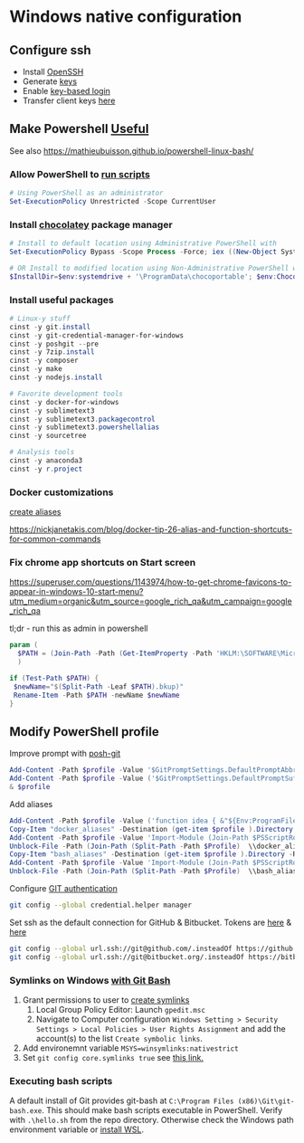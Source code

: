 # Windows native configuration

## Configure ssh

- Install [OpenSSH](https://docs.microsoft.com/en-us/windows-server/administration/openssh/openssh_install_firstuse?tabs=powershell)
- Generate [keys](https://docs.microsoft.com/en-us/windows-server/administration/openssh/openssh_keymanagement) 
- Enable [key-based login](http://woshub.com/using-ssh-key-based-authentication-on-windows/)
- Transfer client keys [here](https://serverfault.com/questions/224810/is-there-an-equivalent-to-ssh-copy-id-for-windows)

## Make Powershell [Useful](http://jbeckwith.com/2012/11/28/5-steps-to-a-better-windows-command-line/)  

See also https://mathieubuisson.github.io/powershell-linux-bash/

### Allow PowerShell to [run scripts](https://docs.microsoft.com/en-us/powershell/module/microsoft.powershell.security/set-executionpolicy?view=powershell-6)   

```Powershell
# Using PowerShell as an administrator
Set-ExecutionPolicy Unrestricted -Scope CurrentUser  
```

### Install [chocolatey](http://chocolatey.org/) package manager  

```powershell
# Install to default location using Administrative PowerShell with
Set-ExecutionPolicy Bypass -Scope Process -Force; iex ((New-Object System.Net.WebClient).DownloadString('https://chocolatey.org/install.ps1'))
```

```powershell
# OR Install to modified location using Non-Administrative PowerShell with this command
$InstallDir=$env:systemdrive + '\ProgramData\chocoportable'; $env:ChocolateyInstall="$InstallDir"; iex ((New-Object System.Net.WebClient).DownloadString('https://chocolatey.org/install.ps1'))
```

### Install useful packages  

```powershell
# Linux-y stuff  
cinst -y git.install  
cinst -y git-credential-manager-for-windows  
cinst -y poshgit --pre  
cinst -y 7zip.install  
cinst -y composer  
cinst -y make  
cinst -y nodejs.install  

# Favorite development tools  
cinst -y docker-for-windows  
cinst -y sublimetext3  
cinst -y sublimetext3.packagecontrol  
cinst -y sublimetext3.powershellalias  
cinst -y sourcetree  

# Analysis tools
cinst -y anaconda3  
cinst -y r.project  
```

### Docker customizations  

[create aliases](https://4sysops.com/archives/how-to-create-a-powershell-alias/)

https://nickjanetakis.com/blog/docker-tip-26-alias-and-function-shortcuts-for-common-commands

### Fix chrome app shortcuts on Start screen  

https://superuser.com/questions/1143974/how-to-get-chrome-favicons-to-appear-in-windows-10-start-menu?utm_medium=organic&utm_source=google_rich_qa&utm_campaign=google_rich_qa  

tl;dr - run this as admin in powershell

```Powershell
param (
  $PATH = (Join-Path -Path (Get-ItemProperty -Path 'HKLM:\SOFTWARE\Microsoft\Windows\CurrentVersion\App Paths\chrome.exe').Path -ChildPath "chrome.VisualElementsManifest.xml")
  )

if (Test-Path $PATH) {
 $newName="$(Split-Path -Leaf $PATH).bkup)"
 Rename-Item -Path $PATH -newName $newName
}
```

## Modify PowerShell profile

Improve prompt with [posh-git](https://github.com/dahlbyk/posh-git/wiki/Customizing-Your-PowerShell-Prompt)

```powershell
Add-Content -Path $profile -Value '$GitPromptSettings.DefaultPromptAbbreviateHomeDirectory = $true'
Add-Content -Path $profile -Value ('$GitPromptSettings.DefaultPromptSuffix =' + "'" + '`n$(">" * ($nestedPromptLevel + 1))' + "'")
& $profile
```  

Add aliases

```powershell
Add-Content -Path $profile -Value ('function idea { &"${Env:ProgramFiles}\JetBrains\IntelliJ IDEA64*\bin\idea.exe" $args }')
Copy-Item "docker_aliases" -Destination (get-item $profile ).Directory  -Recurse
Add-Content -Path $profile -Value 'Import-Module (Join-Path $PSScriptRoot  \\docker_aliases\docker_aliases.psm1)'
Unblock-File -Path (Join-Path (Split-Path -Path $Profile)  \\docker_aliases\docker_aliases.psm1)
Copy-Item "bash_aliases" -Destination (get-item $profile ).Directory -Recurse
Add-Content -Path $profile -Value 'Import-Module (Join-Path $PSScriptRoot \\bash_aliases\bash_aliases.psm1)'
Unblock-File -Path (Join-Path (Split-Path -Path $Profile)  \\bash_aliases\bash_aliases.psm1)
```

Configure [GIT authentication](https://github.com/Microsoft/Git-Credential-Manager-for-Windows)  

```bash
git config --global credential.helper manager
```  

Set ssh as the default connection for GitHub & Bitbucket. Tokens are [here](https://help.github.com/articles/creating-a-personal-access-token-for-the-command-line/) & [here](https://confluence.atlassian.com/bitbucketserver/personal-access-tokens-939515499.html)

```bash
git config --global url.ssh://git@github.com/.insteadOf https://github.com/  
git config --global url.ssh://git@bitbucket.org/.insteadOf https://bitbucket.org/  
```

### Symlinks on Windows [with Git Bash](https://www.joshkel.com/2018/01/18/symlinks-in-windows/)

1. Grant permissions to user to [create symlinks](https://github.com/git-for-windows/git/wiki/Symbolic-Links#allowing-non-administrators-to-create-symbolic-links)  
    1. Local Group Policy Editor: Launch `gpedit.msc`
    1. Navigate to Computer configuration `Windows Setting > Security Settings > Local Policies > User Rights Assignment` and add the account(s) to the list `Create symbolic links`.
1. Add environemnt variable `MSYS=winsymlinks:nativestrict`  
1. Set `git config core.symlinks true` see [this link.](https://stackoverflow.com/questions/32847697/windows-specific-git-configuration-settings-where-are-they-set/32849199#32849199)  

### Executing bash scripts

A default install of Git provides git-bash at `C:\Program Files (x86)\Git\git-bash.exe`. This should make bash scripts executable in PowerShell. Verify with `.\hello.sh` from the repo directory. Otherwise check the Windows path environment variable or
[install WSL](https://www.howtogeek.com/261591/how-to-create-and-run-bash-shell-scripts-on-windows-10/).  
